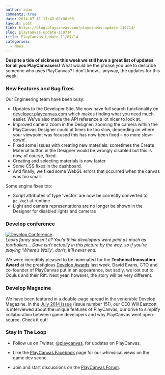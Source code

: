 ```yaml
---
author: adam
comments: true
date: 2014-07-11 17:43:02+00:00
layout: post
link: https://blog.playcanvas.com/playcanvas-update-110714/
slug: playcanvas-update-110714
title: PlayCanvas Update 11/07/14
categories:
  - News
---
```


**Despite a tide of sickness this week we still have a great list of updates for all you PlayCanvasers!** What would be the phrase you use to describe someone who uses PlayCanvas? I don’t know... anyway, the updates for this week:

### New Features and Bug fixes

Our Engineering team have been busy:

- Updates to the Developer Site. We now have full search functionality on [developer.playcanvas.com](https://developer.playcanvas.com) which makes finding what you need much easier. We've also made the API reference a lot nicer to look at.
- Improved camera zoom in the Designer: zooming the camera within the PlayCanvas Designer could at times be too slow, depending on where your viewpoint was focused this has now been fixed – no more slow-down!.
- Fixed some issues with creating new materials: sometimes the Create Material button in the Designer would be wrongly disabled but this is now, of course, fixed.
- Creating and selecting materials is now faster.
- Some CSS fixes in the dashboard.
- And finally, we fixed some WebGL errors that occurred when the canvas was too small.

Some engine fixes too:

- Script attributes of type 'vector' are now be correctly converted to `pc.Vec3` at runtime
- Light and camera representations are no longer be shown in the Designer for disabled lights and cameras

### Develop conference

[![Develop Conference](/img/Develop-Conference.jpg)](/img/Develop-Conference.jpg)
<br />_Looks fancy doesn’t it? You’d think developers were paid as much as footballers... Dave isn’t actually in this picture by the way, so if you’re playing ‘Where’s Wally’, don’t, it’ll never end._

We were incredibly pleased to be nominated for the **Technical Innovation Award** at the prestigious [Develop Awards](https://www.developawards.com/) last week. David Evans, CTO and co-founder of PlayCanvas put in an appearance, but sadly, we lost out to Oculus and their Rift. Next year, however, the story will be very different.

### Develop Magazine

We have been featured in a double-page spread in the venerable Develop Magazine. In the [July 2014 issue](http://www.develop-online.net/magazine/digital-edition) (issue number 151), our CEO Will Eastcott is interviewed about the unique features of PlayCanvas, our drive to simplify collaboration between game developers and why PlayCanvas went open-source. Check it out!

### Stay In The Loop

- Follow us on Twitter, [@playcanvas](https://twitter.com/playcanvas), for updates on PlayCanvas.

- Like the [PlayCanvas Facebook](https://facebook.com/playcanvas) page for our whimsical views on the game dev scene.

- Join and start discussions on the [PlayCanvas Forum](https://forum.playcanvas.com/).
